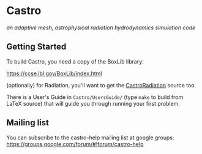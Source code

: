 # Castro
*an adaptive mesh, astrophysical radiation hydrodynamics simulation code*

## Getting Started

To build Castro, you need a copy of the BoxLib library:

https://ccse.lbl.gov/BoxLib/index.html

(optionally) for Radiation, you'll want to get the
[CastroRadiation](https://github.com/BoxLib-Codes/CastroRadiation) source too.

There is a User's Guide in `Castro/UsersGuide/` (type `make` to build
from LaTeX source) that will guide you through running your first
problem.


## Mailing list

You can subscribe to the castro-help mailing list at google groups:
https://groups.google.com/forum/#!forum/castro-help
